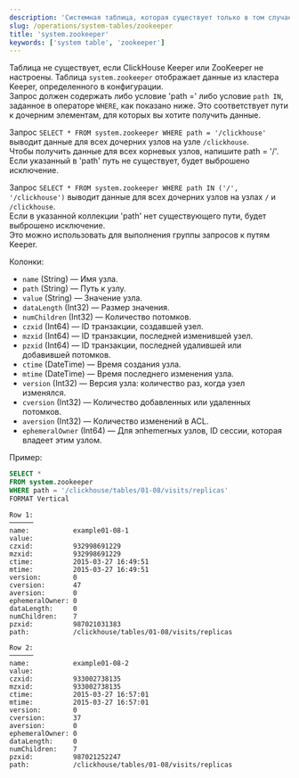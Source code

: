 ```yaml
---
description: 'Системная таблица, которая существует только в том случае, если настроены ClickHouse Keeper или ZooKeeper. Она отображает данные из кластера Keeper, определенного в конфигурации.'
slug: /operations/system-tables/zookeeper
title: 'system.zookeeper'
keywords: ['system table', 'zookeeper']
---
```


Таблица не существует, если ClickHouse Keeper или ZooKeeper не настроены. Таблица `system.zookeeper` отображает данные из кластера Keeper, определенного в конфигурации.  
Запрос должен содержать либо условие 'path =' либо условие `path IN`, заданное в операторе `WHERE`, как показано ниже. Это соответствует пути к дочерним элементам, для которых вы хотите получить данные.

Запрос `SELECT * FROM system.zookeeper WHERE path = '/clickhouse'` выводит данные для всех дочерних узлов на узле `/clickhouse`.  
Чтобы получить данные для всех корневых узлов, напишите path = '/'.  
Если указанный в 'path' путь не существует, будет выброшено исключение.

Запрос `SELECT * FROM system.zookeeper WHERE path IN ('/', '/clickhouse')` выводит данные для всех дочерних узлов на узлах `/` и `/clickhouse`.  
Если в указанной коллекции 'path' нет существующего пути, будет выброшено исключение.  
Это можно использовать для выполнения группы запросов к путям Keeper.

Колонки:

- `name` (String) — Имя узла.
- `path` (String) — Путь к узлу.
- `value` (String) — Значение узла.
- `dataLength` (Int32) — Размер значения.
- `numChildren` (Int32) — Количество потомков.
- `czxid` (Int64) — ID транзакции, создавшей узел.
- `mzxid` (Int64) — ID транзакции, последней изменившей узел.
- `pzxid` (Int64) — ID транзакции, последней удалившей или добавившей потомков.
- `ctime` (DateTime) — Время создания узла.
- `mtime` (DateTime) — Время последнего изменения узла.
- `version` (Int32) — Версия узла: количество раз, когда узел изменялся.
- `cversion` (Int32) — Количество добавленных или удаленных потомков.
- `aversion` (Int32) — Количество изменений в ACL.
- `ephemeralOwner` (Int64) — Для эпhemerных узлов, ID сессии, которая владеет этим узлом.

Пример:

``` sql
SELECT *
FROM system.zookeeper
WHERE path = '/clickhouse/tables/01-08/visits/replicas'
FORMAT Vertical
```

``` text
Row 1:
──────
name:           example01-08-1
value:
czxid:          932998691229
mzxid:          932998691229
ctime:          2015-03-27 16:49:51
mtime:          2015-03-27 16:49:51
version:        0
cversion:       47
aversion:       0
ephemeralOwner: 0
dataLength:     0
numChildren:    7
pzxid:          987021031383
path:           /clickhouse/tables/01-08/visits/replicas

Row 2:
──────
name:           example01-08-2
value:
czxid:          933002738135
mzxid:          933002738135
ctime:          2015-03-27 16:57:01
mtime:          2015-03-27 16:57:01
version:        0
cversion:       37
aversion:       0
ephemeralOwner: 0
dataLength:     0
numChildren:    7
pzxid:          987021252247
path:           /clickhouse/tables/01-08/visits/replicas
```
